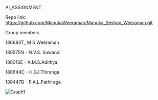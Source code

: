 AI_ASSIGNMENT

Repo link: https://github.com/ManukaWeeraman/Manuka_Seshan_Weeraman.git

Group members

180683T_ M S Weeraman

180575N - N.V.S. Sawandi

180016E - A.M.S.Adithya

180644C - H.G.I.Thiranga

180447B - P.A.L.Pathirage

![Graph1](https://user-images.githubusercontent.com/129384657/234547588-483714f0-1b21-4a60-b0fb-4e934aab4274.jpg)
